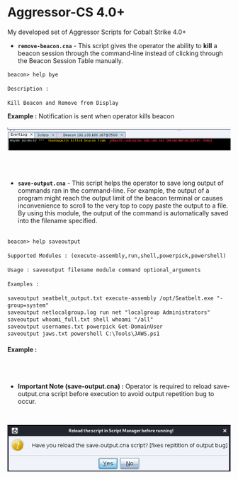 # Aggressor-CS 4.0+

My developed set of Aggressor Scripts for Cobalt Strike 4.0+



- **`remove-beacon.cna`** - This script gives the operator the ability to **kill** a beacon session through the command-line instead of clicking through the Beacon Session Table manually.

```
beacon> help bye

Description : 

Kill Beacon and Remove from Display

```

**Example :** Notification is sent when operator kills beacon<br><br>
![Kill Beacon](https://raw.githubusercontent.com/mohinparamasivam/Aggressor-CS4.0/master/images/kill_beacon.png)<br><br>


<br>

- **`save-output.cna`** - This script helps the operator to save long output of commands ran in the command-line. For example, the output of a program might reach the output limit of the beacon terminal or causes inconvenience to scroll to the very top to copy paste the output to a file. By using this module, the output of the command is automatically saved into the filename specified.




```

beacon> help saveoutput

Supported Modules : (execute-assembly,run,shell,powerpick,powershell)

Usage : saveoutput filename module command optional_arguments

Examples : 

saveoutput seatbelt_output.txt execute-assembly /opt/Seatbelt.exe "-group=system"
saveoutput netlocalgroup.log run net "localgroup Administrators"
saveoutput whoami_full.txt shell whoami "/all"
saveoutput usernames.txt powerpick Get-DomainUser
saveoutput jaws.txt powershell C:\Tools\JAWS.ps1
```
#### Example : 

<br><br>

  - **Important Note (save-output.cna) :** Operator is required to reload save-output.cna script before execution to avoid output repetition bug to occur.

<br>

![script](https://raw.githubusercontent.com/mohinparamasivam/Aggressor-CS4.0/master/images/script.png)





